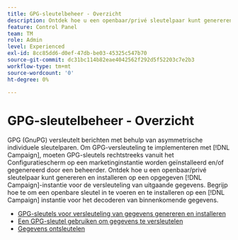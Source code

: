 ```yaml
---
title: GPG-sleutelbeheer - Overzicht
description: Ontdek hoe u een openbaar/privé sleutelpaar kunt genereren en installeren op een opgegeven  [!DNL Campaign] -instantie voor de versleuteling van uitgaande gegevens. Begrijp hoe te om een openbare sleutel in te voeren en te installeren op een [!DNL Campaign] instantie voor het decoderen van binnenkomende gegevens.
feature: Control Panel
team: TM
role: Admin
level: Experienced
exl-id: 8cc85dd6-d0ef-47db-be03-45325c547b70
source-git-commit: dc31bc114b82eae4042562f292d5f52203c7e2b3
workflow-type: tm+mt
source-wordcount: '0'
ht-degree: 0%

---
```


# GPG-sleutelbeheer - Overzicht

GPG (GnuPG) versleutelt berichten met behulp van asymmetrische individuele sleutelparen. Om GPG-versleuteling te implementeren met [!DNL Campaign], moeten GPG-sleutels rechtstreeks vanuit het Configuratiescherm op een marketinginstantie worden geïnstalleerd en/of gegenereerd door een beheerder.
Ontdek hoe u een openbaar/privé sleutelpaar kunt genereren en installeren op een opgegeven [!DNL Campaign]-instantie voor de versleuteling van uitgaande gegevens. Begrijp hoe te om een openbare sleutel in te voeren en te installeren op een [!DNL Campaign] instantie voor het decoderen van binnenkomende gegevens.

* [GPG-sleutels voor versleuteling van gegevens genereren en installeren](./generate-and-install-gpg-keys-for-data-encryption.md)
* [Een GPG-sleutel gebruiken om gegevens te versleutelen](./use-a-gpg-key-to-encrypt-data.md)
* [Gegevens ontsleutelen](./decrypt-data.md)
